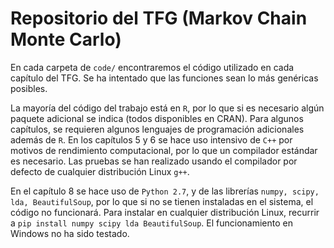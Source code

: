 # Repositorio del TFG (Markov Chain Monte Carlo)

En cada carpeta de `code/` encontraremos el código utilizado en cada capítulo del TFG. Se ha intentado que las funciones sean lo más genéricas posibles.

La mayoría del código del trabajo está en `R`, por lo que si es necesario algún paquete adicional se indica (todos disponibles en CRAN). Para algunos capítulos, se requieren algunos lenguajes de programación adicionales además de `R`. En los capítulos 5 y 6 se hace uso intensivo de `C++` por motivos de rendimiento computacional, por lo que un compilador estándar es necesario. Las pruebas se han realizado usando el compilador por defecto de cualquier distribución Linux `g++`.

En el capítulo 8 se hace uso de `Python 2.7`, y de las librerías `numpy, scipy, lda, BeautifulSoup`, por lo que si no se tienen instaladas en el sistema, el código no funcionará. Para instalar en cualquier distribución Linux, recurrir a `pip install numpy scipy lda BeautifulSoup`. El funcionamiento en Windows no ha sido testado.

